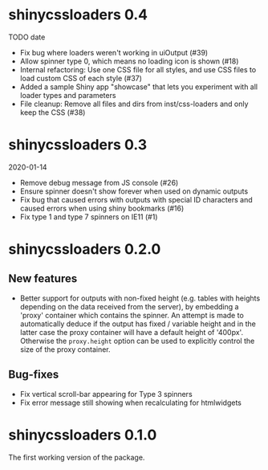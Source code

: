 # shinycssloaders 0.4

TODO date

- Fix bug where loaders weren't working in uiOutput (#39)
- Allow spinner type 0, which means no loading icon is shown (#18)
- Internal refactoring: Use one CSS file for all styles, and use CSS files to load custom CSS of each style (#37)
- Added a sample Shiny app "showcase" that lets you experiment with all loader types and parameters
- File cleanup: Remove all files and dirs from inst/css-loaders and only keep the CSS (#38)

# shinycssloaders 0.3

2020-01-14

- Remove debug message from JS console (#26)
- Ensure spinner doesn't show forever when used on dynamic outputs 
- Fix bug that caused errors with outputs with special ID characters and caused errors when using shiny bookmarks (#16)
- Fix type 1 and type 7 spinners on IE11 (#1)


# shinycssloaders 0.2.0

## New features

* Better support for outputs with non-fixed height (e.g. tables with heights depending on the data received from the server), by embedding a 'proxy' container which contains the spinner. An attempt is made to automatically deduce if the output has fixed / variable height and in the latter case the proxy container will have a default height of '400px'. Otherwise the `proxy.height` option can be used to explicitly control the size of the proxy container.

## Bug-fixes

* Fix vertical scroll-bar appearing for Type 3 spinners
* Fix error message still showing when recalculating for htmlwidgets
 
# shinycssloaders 0.1.0

The first working version of the package. 
